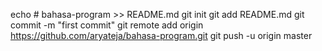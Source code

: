 echo # bahasa-program >> README.md
git init
git add README.md
git commit -m "first commit"
git remote add origin https://github.com/aryateja/bahasa-program.git
git push -u origin master
